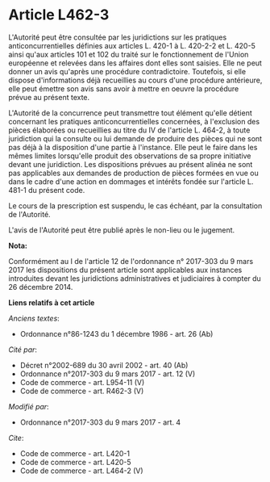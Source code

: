# Article L462-3

L'Autorité peut être consultée par les juridictions sur les pratiques anticoncurrentielles définies aux articles L. 420-1 à
L. 420-2-2 et L. 420-5 ainsi qu'aux articles 101 et 102 du traité sur le fonctionnement de l'Union européenne et relevées
dans les affaires dont elles sont saisies. Elle ne peut donner un avis qu'après une procédure contradictoire. Toutefois, si
elle dispose d'informations déjà recueillies au cours d'une procédure antérieure, elle peut émettre son avis sans avoir à
mettre en oeuvre la procédure prévue au présent texte. 

L'Autorité de la concurrence peut transmettre tout élément qu'elle détient concernant les pratiques anticoncurrentielles
concernées, à l'exclusion des pièces élaborées ou recueillies au titre du IV de l'article L. 464-2, à toute juridiction qui
la consulte ou lui demande de produire des pièces qui ne sont pas déjà à la disposition d'une partie à l'instance. Elle peut
le faire dans les mêmes limites lorsqu'elle produit des observations de sa propre initiative devant une juridiction. Les
dispositions prévues au présent alinéa ne sont pas applicables aux  demandes de production de pièces formées en vue ou dans
le cadre d'une  action en dommages et intérêts fondée sur l'article L. 481-1 du présent  code. 

Le cours de la prescription est suspendu, le cas échéant, par la consultation de l'Autorité. 

L'avis de l'Autorité peut être publié après le non-lieu ou le jugement.

**Nota:**

Conformément au I de l'article 12 de l'ordonnance n° 2017-303 du 9 mars 2017 les dispositions du présent article sont
applicables aux instances introduites devant les juridictions administratives et judiciaires à compter du 26 décembre 2014.

**Liens relatifs à cet article**

_Anciens textes_:

  - Ordonnance n°86-1243 du 1 décembre 1986 - art. 26 (Ab)

_Cité par_:

  - Décret n°2002-689 du 30 avril 2002 - art. 40 (Ab)
  - Ordonnance n°2017-303 du 9 mars 2017 - art. 12 (V)
  - Code de commerce - art. L954-11 (V)
  - Code de commerce - art. R462-3 (V)

_Modifié par_:

  - Ordonnance n°2017-303 du 9 mars 2017 - art. 4

_Cite_:

  - Code de commerce - art. L420-1
  - Code de commerce - art. L420-5
  - Code de commerce - art. L464-2 (V)
